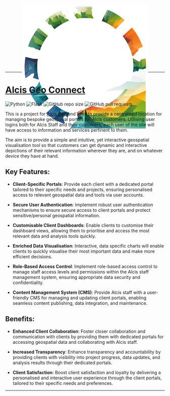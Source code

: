 <div align="center" style="height:200px;">
    <img src="./design/logo-idea01.png">
</div>

---
# [Alcis Geo Connect]()

![Python](https://img.shields.io/static/v1?label=Python&message=3.11.2&color=blue&logo=python&logoColor=ffffff)
![Flask](https://img.shields.io/static/v1?label=Flask&message=2.2.0&color=blue&logo=flask&logoColor=ffffff)
![GitHub repo size](https://img.shields.io/github/repo-size/Natte2110/Alcis-Geo-Connect?color=orange) ![GitHub pull requests](https://img.shields.io/github/issues-pr/Natte2110/Alcis-Geo-Connect)

This is a project for [Alcis Geo](https://www.alcis.org/) and aims to provide a centralised location for managing bespoke geospatial portals for Alcis customers. Utilising user logins both for Alcis Staff and their customers, each user of the site will have access to information and services pertinent to them.

The aim is to provide a simple and intuitive, yet interactive geospatial visualisation tool so that customers can get dynamic and interactive depictions of their relevant information wherever they are, and on whatever device they have at hand.

## Key Features:

- **Client-Specific Portals**: Provide each client with a dedicated portal tailored to their specific needs and projects, ensuring personalised access to relevant geospatial data and tools via user accounts.

- **Secure User Authentication**: Implement robust user authentication mechanisms to ensure secure access to client portals and protect sensitive/personal geospatial information.

- **Customisable Client Dashboards**: Enable clients to customise their dashboard views, allowing them to prioritise and access the most relevant data and analysis tools quickly.

- **Enriched Data Visualisation**: Interactive, data specific charts will enable clients to quickly visualise their most important data and make more efficient decisions.

- **Role-Based Access Control**: Implement role-based access control to manage staff access levels and permissions within the Alcis staff management system, ensuring appropriate data security and confidentiality.

- **Content Management System (CMS)**: Provide Alcis staff with a user-friendly CMS for managing and updating client portals, enabling seamless content publishing, data integration, and maintenance.

## Benefits:

- **Enhanced Client Collaboration**: Foster closer collaboration and communication with clients by providing them with dedicated portals for accessing geospatial data and collaborating with Alcis staff.

- **Increased Transparency**: Enhance transparency and accountability by providing clients with visibility into project progress, data updates, and analysis results through their dedicated portals.

- **Client Satisfaction**: Boost client satisfaction and loyalty by delivering a personalised and interactive user experience through the client portals, tailored to their specific needs and preferences.

---
